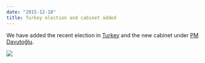 ```yaml
---
date: "2015-12-18"
title: Turkey election and cabinet added
---
```


We have added the recent election in [Turkey](http://www.parlgov.org/explore/tur/election/2015-11-01/) and the new cabinet under [PM Davutoğlu](http://www.parlgov.org/explore/tur/cabinet/2015-11-30/).

![](/images/parliament-netherlands.jpg)
